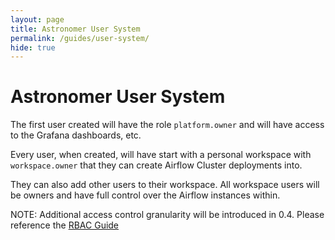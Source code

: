 ```yaml
---
layout: page
title: Astronomer User System
permalink: /guides/user-system/
hide: true
---
```


# Astronomer User System

The first user created will have the role `platform.owner` and will
have access to the Grafana dashboards, etc.

Every user, when created, will have start with a personal workspace
with `workspace.owner` that they can create Airflow Cluster deployments into.

They can also add other users to their workspace. All workspace
users will be owners and have full control over the Airflow
instances within.

NOTE: Additional access control granularity will be introduced in
0.4. Please reference the [RBAC Guide](/guides/rbac/)

